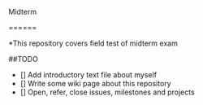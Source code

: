 Midterm

======

 *This repository covers field test of midterm exam

##TODO


 * [] Add introductory text file about myself
 * [] Write some wiki page about this repository
 * [] Open, refer, close issues, milestones and projects
